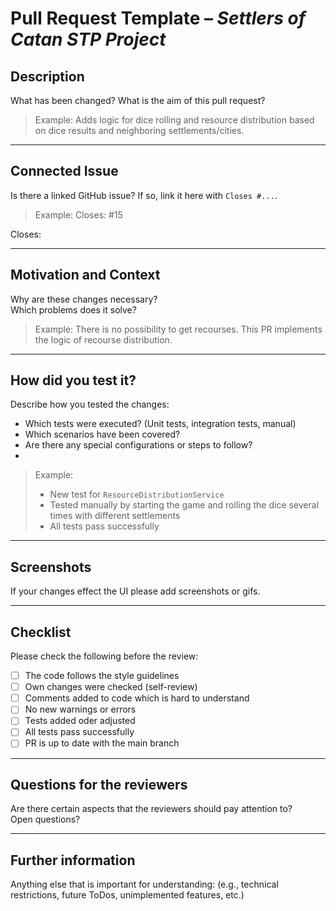 #  Pull Request Template – *Settlers of Catan STP Project*

## Description

What has been changed? What is the aim of this pull request?

> Example: Adds logic for dice rolling and resource distribution based on dice results and neighboring settlements/cities.

---

## Connected Issue

Is there a linked GitHub issue? If so, link it here with `Closes #...`.

> Example: Closes: #15

Closes:

---

## Motivation and Context

Why are these changes necessary?  
Which problems does it solve?

> Example: There is no possibility to get recourses. This PR implements the logic of recourse distribution.

---

## How did you test it?

Describe how you tested the changes:

- Which tests were executed? (Unit tests, integration tests, manual)
- Which scenarios have been covered?
- Are there any special configurations or steps to follow?
-
> Example:
> - New test for `ResourceDistributionService`
> - Tested manually by starting the game and rolling the dice several times with different settlements
> - All tests pass successfully

---

## Screenshots

If your changes effect the UI please add screenshots or gifs.

---

## Checklist

Please check the following before the review:

- [ ] The code follows the style guidelines
- [ ] Own changes were checked (self-review)
- [ ] Comments added to code which is hard to understand
- [ ] No new warnings or errors
- [ ] Tests added oder adjusted
- [ ] All tests pass successfully
- [ ] PR is up to date with the main branch

---

## Questions for the reviewers

Are there certain aspects that the reviewers should pay attention to?  
Open questions?

---

## Further information

Anything else that is important for understanding:
(e.g., technical restrictions, future ToDos, unimplemented features, etc.)